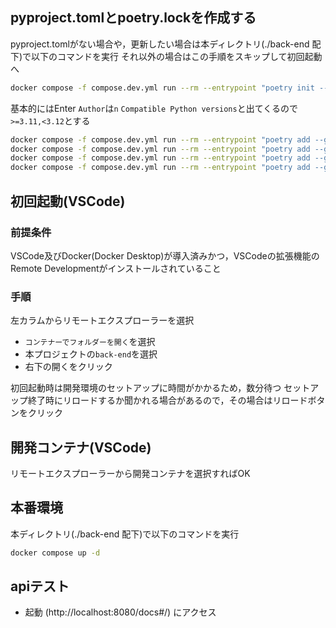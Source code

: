 ## pyproject.tomlとpoetry.lockを作成する
pyproject.tomlがない場合や，更新したい場合は本ディレクトリ(./back-end 配下)で以下のコマンドを実行
それ以外の場合はこの手順をスキップして初回起動へ
```bash
docker compose -f compose.dev.yml run --rm --entrypoint "poetry init --name api --dependency fastapi --dependency uvicorn[standard] --dependency gunicorn --dependency python-multipart --dependency python-jose" api
```
基本的にはEnter
`Author`は`n`
`Compatible Python versions`と出てくるので`>=3.11,<3.12`とする
```bash
docker compose -f compose.dev.yml run --rm --entrypoint "poetry add --group data-science numpy" api
docker compose -f compose.dev.yml run --rm --entrypoint "poetry add --group llm openai langchain llama-index qdrant-client" api
docker compose -f compose.dev.yml run --rm --entrypoint "poetry add --group document ndjson pymupdf" api
docker compose -f compose.dev.yml run --rm --entrypoint "poetry add --group database sqlalchemy aiomysql" api
```

## 初回起動(VSCode)
### 前提条件
VSCode及びDocker(Docker Desktop)が導入済みかつ，VSCodeの拡張機能のRemote Developmentがインストールされていること

### 手順
左カラムからリモートエクスプローラーを選択
- `コンテナーでフォルダーを開く`を選択
- 本プロジェクトの`back-end`を選択
- 右下の開くをクリック

初回起動時は開発環境のセットアップに時間がかかるため，数分待つ
セットアップ終了時にリロードするか聞かれる場合があるので，その場合はリロードボタンをクリック

## 開発コンテナ(VSCode)
リモートエクスプローラーから開発コンテナを選択すればOK

## 本番環境
本ディレクトリ(./back-end 配下)で以下のコマンドを実行
```bash
docker compose up -d
```

## apiテスト
- 起動 (http://localhost:8080/docs#/) にアクセス
